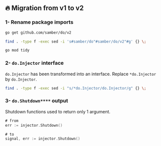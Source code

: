 
## 🔥 Migration from v1 to v2

### 1- Rename package imports

```sh
go get github.com/samber/do/v2
```

```sh
find . -type f -exec sed -i 's#samber/do"#samber/do/v2"#g' {} \;
```

```sh
go mod tidy
```

### 2- `do.Injector` interface

`do.Injector` has been transformed into an interface. Replace `*do.Injector` by `do.Injector`.

```sh
find . -type f -exec sed -i "s/*do.Injector/do.Injector/g" {} \;
```

### 3- `do.Shutdown****` output

Shutdown functions used to return only 1 argument.

```go
# from
err := injector.Shutdown()

# to
signal, err := injector.Shutdown()
```
